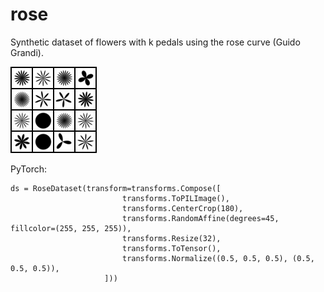 # rose
Synthetic dataset of flowers with k pedals using the rose curve (Guido Grandi).

![rose](output/rose_batch.png)

PyTorch:

```
ds = RoseDataset(transform=transforms.Compose([
                         transforms.ToPILImage(),
                         transforms.CenterCrop(180),
                         transforms.RandomAffine(degrees=45, fillcolor=(255, 255, 255)),
                         transforms.Resize(32),
                         transforms.ToTensor(),
                         transforms.Normalize((0.5, 0.5, 0.5), (0.5, 0.5, 0.5)),
                     ]))
```

